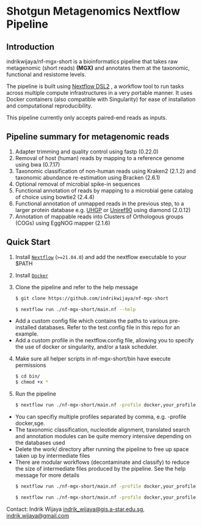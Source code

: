 # Shotgun Metagenomics Nextflow Pipeline

## Introduction

indrikwijaya/nf-mgx-short is a bioinformatics pipeline that takes raw metagenomic (short reads) **(MGX)** and annotates them at the taxonomic, functional and resistome levels.

The pipeline is built using [Nextflow DSL2](https://www.nextflow.io/docs/latest/dsl2.html) , a workflow tool to run tasks across multiple compute infrastructures in a very portable manner. 
It uses Docker containers (also compatible with Singularity) for ease of installation and computational reproducibility. 

This pipeline currently only accepts paired-end reads as inputs. 

## Pipeline summary for metagenomic reads
1. Adapter trimming and quality control using fastp (0.22.0)
2. Removal of host (human) reads by mapping to a reference genome using bwa (0.7.17) 
3. Taxonomic classification of non-human reads using Kraken2 (2.1.2) and taxonomic abundance re-estimation using Bracken (2.6.1)
4. Optional removal of microbial spike-in sequences
5. Functional annotation of reads by mapping to a microbial gene catalog of choice using bowtie2 (2.4.4)
6. Functional annotation of unmapped reads in the previous step, to a larger protein database e.g. [UHGP](http://ftp.ebi.ac.uk/pub/databases/metagenomics/mgnify_genomes/human-gut/v1.0/uhgp_catalogue/) or [Uniref90](https://ftp.uniprot.org/pub/databases/uniprot/uniref/uniref90/) using diamond (2.0.12)
7. Annotation of mappable reads into Clusters of Orthologous groups (COGs) using EggNOG mapper (2.1.6)

## Quick Start

1. Install [`Nextflow`](https://www.nextflow.io/docs/latest/getstarted.html#installation) (`>=21.04.0`) and add the nextflow executable to your $PATH

2. Install [`Docker`](https://docs.docker.com/engine/installation/)   

3. Clone the pipeline and refer to the help message
	```sh
	$ git clone https://github.com/indrikwijaya/nf-mgx-short
	
	$ nextflow run ./nf-mgx-short/main.nf --help
	```
* Add a custom config file which contains the paths to various pre-installed databases. Refer to the test.config file in this repo for an example. 
* Add a custom profile in the nextflow.config file, allowing you to specify the use of docker or singularity, and/or a task scheduler.  

4. Make sure all helper scripts in nf-mgx-short/bin have execute permissions

	```sh
	$ cd bin/
	$ chmod +x *
	```

5. Run the pipeline
	```sh
	$ nextflow run ./nf-mgx-short/main.nf -profile docker,your_profile --profilers metaphlan4 --read_path /path/to/metagenomes --outdir /path/to/results
	```
* You can specifiy multiple profiles separated by comma, e.g. -profile docker,sge.
* The taxonomic classification, nucleotide alignment, translated search and annotation modules can be quite memory intensive depending on the databases used
* Delete the work/ directory after running the pipeline to free up space taken up by intermediate files
* There are modular workflows (decontaminate and classify) to reduce the size of intermediate files produced by the pipeline. See the help message for more details
	```sh
	$ nextflow run ./nf-mgx-short/main.nf -profile docker,your_profile --read_path /path/to/metagenomes --outdir /path/to/results
	
	$ nextflow run ./nf-mgx-short/main.nf -profile docker,your_profile --read_path /path/to/DECONTAMINATED_metagenomes --outdir /path/to/results
	```


Contact: 
Indrik Wijaya
indrik_wijaya@gis.a-star.edu.sg, indrik.wijaya@gmail.com
